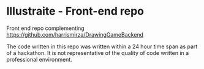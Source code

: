 # Illustraite - Front-end repo
Front end repo complementing https://github.com/harrismirza/DrawingGameBackend

The code written in this repo was written within a 24 hour time span as part of a hackathon. It is not representative of the quality of code written in a professional environment.
